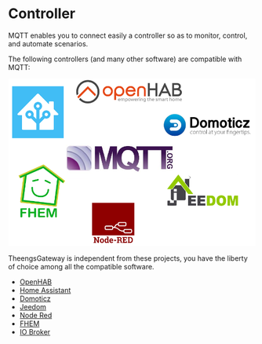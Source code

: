 # Controller
MQTT enables you to connect easily a controller so as to monitor, control, and automate scenarios.

The following controllers (and many other software) are compatible with MQTT:

![controllers](../img/TheengsGateway_controllers.png)

TheengsGateway is independent from these projects, you have the liberty of choice among all the compatible software.

* [OpenHAB](https://www.openhab.org)
* [Home Assistant](https://www.home-assistant.io)
* [Domoticz](https://www.domoticz.com)
* [Jeedom](https://www.jeedom.com)
* [Node Red](https://nodered.org)
* [FHEM](https://fhem.de)
* [IO Broker](https://www.iobroker.net/)
